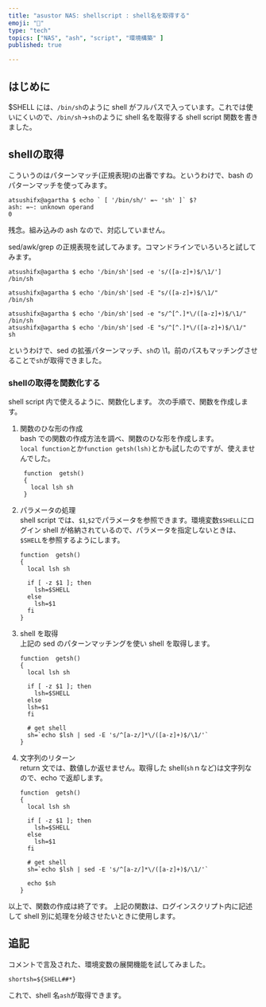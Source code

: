 ```yaml
---
title: "asustor NAS: shellscript : shell名を取得する"
emoji: "🍆"
type: "tech"
topics: ["NAS", "ash", "script", "環境構築" ]
published: true

---
```


## はじめに

$SHELL には、`/bin/sh`のように shell がフルパスで入っています。これでは使いにくいので、`/bin/sh`→`sh`のように shell 名を取得する shell script 関数を書きました。

## shellの取得

こういうのはパターンマッチ(正規表現)の出番ですね。というわけで、bash のパターンマッチを使ってみます。

  ``` shell
  atsushifx@agartha $ echo ` [ '/bin/sh/' =~ 'sh' ]` $?
  ash: =~: unknown operand
  0
  
  ```

残念。組み込みの ash なので、対応していません。

sed/awk/grep の正規表現を試してみます。コマンドラインでいろいろと試してみます。

  ``` shell
  atsushifx@agartha $ echo '/bin/sh'|sed -e 's/([a-z]+)$/\1/']
  /bin/sh

  atsushifx@agartha $ echo '/bin/sh'|sed -E "s/([a-z]+)$/\1/"
  /bin/sh
  
  atsushifx@agartha $ echo '/bin/sh'|sed -e "s/^[^.]*\/([a-z]+)$/\1/"
  /bin/sh
  atsushifx@agartha $ echo '/bin/sh'|sed -E "s/^[^.]*\/([a-z]+)$/\1/"
  sh

  ```

というわけで、sed の拡張パターンマッチ、`sh`の \1。前のパスもマッチングさせることで``sh``が取得できました。

### shellの取得を関数化する

shell script 内で使えるように、関数化します。
次の手順で、関数を作成します。

  1. 関数のひな形の作成  
    bash での関数の作成方法を調べ、関数のひな形を作成します。  
    `local function`とか`function getsh(lsh)`とかも試したのですが、使えませんでした。

     ``` getsh
      function  getsh()
      {
        local lsh sh
      }
     ```

  2. パラメータの処理  
    shell script では、`$1`,`$2`でパラメータを参照できます。環境変数`$SHELL`にログイン shell が格納されているので、パラメータを指定しないときは、`$SHELL`を参照するようにします。

      ``` getsh
      function  getsh()
      {
        local lsh sh
    
        if [ -z $1 ]; then
          lsh=$SHELL
        else
          lsh=$1
        fi
      }
      ```

  3. shell を取得  
    上記の sed のパターンマッチングを使い shell を取得します。

      ``` getsh
      function  getsh()
      {
        local lsh sh
    
        if [ -z $1 ]; then
          lsh=$SHELL
        else
        lsh=$1
        fi
        
        # get shell
        sh=`echo $lsh | sed -E 's/^[a-z/]*\/([a-z]+)$/\1/'`
      }
      ```

  4. 文字列のリターン  
    return 文では、数値しか返せません。取得した shell(``sh``ｎなど)は文字列なので、echo で返却します。

      ``` getsh
      function  getsh()
      {
        local lsh sh

        if [ -z $1 ]; then
          lsh=$SHELL
        else
          lsh=$1
        fi

        # get shell 
        sh=`echo $lsh | sed -E 's/^[a-z/]*\/([a-z]+)$/\1/'`

        echo $sh
      }
      ```

以上で、関数の作成は終了です。
上記の関数は、ログインスクリプト内に記述して shell 別に処理を分岐させたいときに使用します。

## 追記

コメントで言及された、環境変数の展開機能を試してみました。

  ``` ash
  shortsh=${SHELL##*}
  ```

これで、shell 名`ash`が取得できます。
